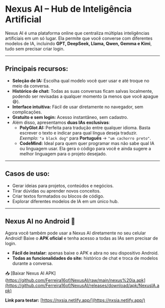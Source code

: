 # Nexus AI – Hub de Inteligência Artificial

Nexus AI é uma plataforma online que centraliza múltiplas inteligências artificiais em um só lugar. Ela permite que você converse com diferentes modelos de IA, incluindo **GPT, DeepSeek, Llama, Qwen, Gemma e Kimi**, tudo sem precisar criar login.

---

## Principais recursos:

- **Seleção de IA:** Escolha qual modelo você quer usar e até troque no meio da conversa.
- **Histórico de chat:** Todas as suas conversas ficam salvas localmente, podendo ser revisadas a qualquer momento (a menos que você apague 😅).
- **Interface intuitiva:** Fácil de usar diretamente no navegador, sem complicações.
- **Gratuito e sem login:** Acesso instantâneo, sem cadastro.
- Além disso, apresentamos **duas IAs exclusivas**:  
  - **PolyGlot AI:** Perfeita para tradução entre qualquer idioma. Basta escrever o texto e indicar para qual língua deseja traduzir.  
    *Exemplo:* `"a black dog"` para **Português** → `"um cachorro preto"`.  
  - **CodeMind:** Ideal para quem quer programar mas não sabe qual IA ou linguagem usar. Ela gera o código para você e ainda sugere a melhor linguagem para o projeto desejado.

---

## Casos de uso:

- Gerar ideias para projetos, conteúdos e negócios.
- Tirar dúvidas ou aprender novos conceitos.
- Criar textos formatados ou blocos de código.
- Explorar diferentes modelos de IA em um único hub.

---

## Nexus AI no Android 📱

Agora você também pode usar a Nexus AI diretamente no seu celular Android! Baixe o **APK oficial** e tenha acesso a todas as IAs sem precisar de login.

- **Fácil de instalar:** apenas baixe o APK e abra no seu dispositivo Android.  
- **Todas as funcionalidades do site:** histórico de chat e troca de modelos durante a conversa.  

📥 [Baixar Nexus AI APK](https://github.com/Ferreira16of/NexusAI/raw/main/nexus%20ia.apk](https://github.com/Ferreira16of/NexusAI/releases/download/apk/NexusIA.apk)

**Link para testar:** [https://nxsia.netlify.app/](https://nxsia.netlify.app/)
